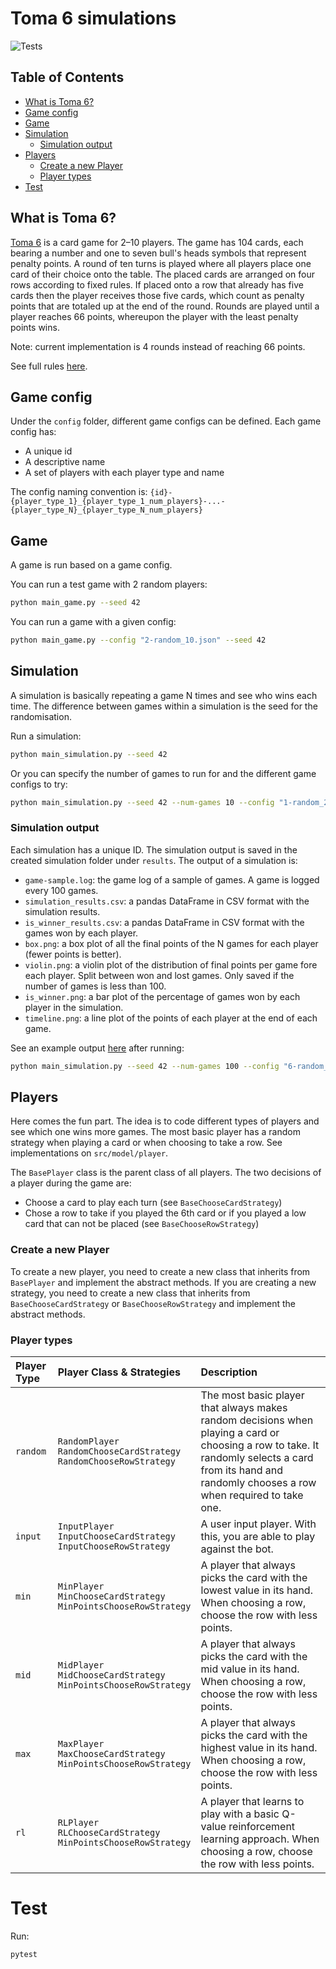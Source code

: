 # Toma 6 simulations

![Tests](https://github.com/lluccardoner/toma-6/actions/workflows/test.yaml/badge.svg)

## Table of Contents

- [What is Toma 6?](#what-is-toma-6)
- [Game config](#game-config)
- [Game](#game)
- [Simulation](#simulation)
    - [Simulation output](#simulation-output)
- [Players](#players)
    - [Create a new Player](#create-a-new-player)
    - [Player types](#player-types)
- [Test](#test)

## What is Toma 6?

[Toma 6](https://en.wikipedia.org/wiki/6_nimmt!) is a card game for 2–10 players.
The game has 104 cards, each bearing a number and one to seven bull's heads symbols that represent penalty points.
A round of ten turns is played where all players place one card of their choice onto the table.
The placed cards are arranged on four rows according to fixed rules.
If placed onto a row that already has five cards then the player receives those five cards,
which count as penalty points that are totaled up at the end of the round.
Rounds are played until a player reaches 66 points, whereupon the player with the least penalty points wins.

Note: current implementation is 4 rounds instead of reaching 66 points.

See full rules [here](resources/toma_6_rules_en.pdf).

## Game config

Under the `config` folder, different game configs can be defined.
Each game config has:

- A unique id
- A descriptive name
- A set of players with each player type and name

The config naming convention
is: `{id}-{player_type_1}_{player_type_1_num_players}-...-{player_type_N}_{player_type_N_num_players}`

## Game

A game is run based on a game config.

You can run a test game with 2 random players:

```bash
python main_game.py --seed 42
```

You can run a game with a given config:

```bash
python main_game.py --config "2-random_10.json" --seed 42
```

## Simulation

A simulation is basically repeating a game N times and see who wins each time.
The difference between games within a simulation is the seed for the randomisation.

Run a simulation:

```bash
python main_simulation.py --seed 42
```

Or you can specify the number of games to run for and the different game configs to try:

```bash
python main_simulation.py --seed 42 --num-games 10 --config "1-random_2.json" "2-random_10.json"
```

### Simulation output

Each simulation has a unique ID. The simulation output is saved in the created simulation folder under `results`.
The output of a simulation is:

- `game-sample.log`: the game log of a sample of games. A game is logged every 100 games.
- `simulation_results.csv`: a pandas DataFrame in CSV format with the simulation results.
- `is_winner_results.csv`: a pandas DataFrame in CSV format with the games won by each player.
- `box.png`: a box plot of all the final points of the N games for each player (fewer points is better).
- `violin.png`: a violin plot of the distribution of final points per game fore each player. Split between won and lost
  games. Only saved if the number of games is less than 100.
- `is_winner.png`: a bar plot of the percentage of games won by each player in the simulation.
- `timeline.png`: a line plot of the points of each player at the end of each game.

See an example output [here](resources/example_simulation_results) after running:

```bash
python main_simulation.py --seed 42 --num-games 100 --config "6-random_1-min_1-mid_1-max_1.json"
```

## Players

Here comes the fun part. The idea is to code different types of players and see which one wins more games.
The most basic player has a random strategy when playing a card or when choosing to take a row.
See implementations on `src/model/player`.

The `BasePlayer` class is the parent class of all players.
The two decisions of a player during the game are:

- Choose a card to play each turn (see `BaseChooseCardStrategy`)
- Chose a row to take if you played the 6th card or if you played a low card that can not be placed (see
  `BaseChooseRowStrategy`)

### Create a new Player

To create a new player, you need to create a new class that inherits from `BasePlayer` and implement the abstract
methods. If you are creating a new strategy, you need to create a new class that inherits from `BaseChooseCardStrategy`
or `BaseChooseRowStrategy` and implement the abstract methods.

### Player types

| Player Type | Player Class & Strategies                                                     | Description                                                                                                                                                                                            |
|:------------|:------------------------------------------------------------------------------|:-------------------------------------------------------------------------------------------------------------------------------------------------------------------------------------------------------|
| `random`    | `RandomPlayer`<br/> `RandomChooseCardStrategy`<br/> `RandomChooseRowStrategy` | The most basic player that always makes random decisions when playing a card or choosing a row to take. It randomly selects a card from its hand and randomly chooses a row when required to take one. |
| `input`     | `InputPlayer`<br/> `InputChooseCardStrategy`<br/> `InputChooseRowStrategy`    | A user input player. With this, you are able to play against the bot.                                                                                                                                  |
| `min`       | `MinPlayer`<br/> `MinChooseCardStrategy`<br/> `MinPointsChooseRowStrategy`    | A player that always picks the card with the lowest value in its hand. When choosing a row, choose the row with less points.                                                                           |
| `mid`       | `MidPlayer`<br/> `MidChooseCardStrategy`<br/> `MinPointsChooseRowStrategy`    | A player that always picks the card with the mid value in its hand. When choosing a row, choose the row with less points.                                                                              |
| `max`       | `MaxPlayer`<br/> `MaxChooseCardStrategy`<br/> `MinPointsChooseRowStrategy`    | A player that always picks the card with the highest value in its hand. When choosing a row, choose the row with less points.                                                                          |
| `rl`        | `RLPlayer`<br/> `RLChooseCardStrategy`<br/> `MinPointsChooseRowStrategy`     | A player that learns to play with a basic Q-value reinforcement learning approach. When choosing a row, choose the row with less points.                                                               |

# Test

Run:

```bash
pytest
```
